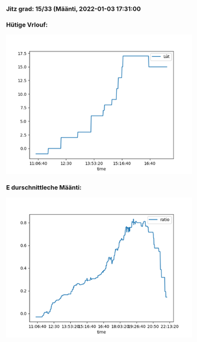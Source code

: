 ### Jitz grad: 15/33 (Määnti, 2022-01-03 17:31:00

### Hütige Vrlouf:
![Graph](Today.png)

### E durschnittleche Määnti:
![Graph](Määnti.png)